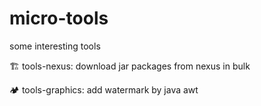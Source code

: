 # micro-tools
some interesting tools

🏗 tools-nexus: download jar packages from nexus in bulk

🏕 tools-graphics: add watermark by java awt